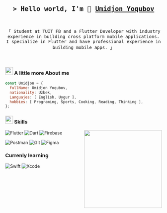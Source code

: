 
<h2 align="center">
        <samp>&gt; Hello world, I'm 👋
                <b><a target="_blank" href="http://linkedin.com/in/umidjon-yoqubov-b06122228/">Umidjon Yoqubov</a></b>
        </samp>
</h2>

<br>

<p align="center">
        <samp>
            「 Student at TUIT FB and a Flutter Developer with industry experience in building cross platform mobile applications. I specialize in Flutter and have professional experience in building mobile apps. 」
        </samp>
</p>

<br>

<h3> <img src="https://emojis.slackmojis.com/emojis/images/1588315024/8823/hyperkitty.gif?1588315024" width="25" /> A little more About me </h3>

```js
const Umidjon = {
  fullName: Umidjon Yoqubov,
  nationality: Uzbek,
  Languajes: [ English, Uygur ],
  hobbies: [ Programing, Sports, Cooking, Reading, Thinking ],
};
```

<h3> <img src="https://emojis.slackmojis.com/emojis/images/1621024394/39092/cat-roll.gif?1621024394" width="25"/>  Skills</a></h3>

<img align= "right" width= "250" src= "https://pa1.narvii.com/6580/8098c6e9207376889eeb0532d9f5a0723c4d73f5_hq.gif"/>

![Flutter](https://img.shields.io/badge/Flutter-%2302569B.svg?style=flat-square&logo=Flutter&logoColor=white)
![Dart](https://img.shields.io/badge/dart-%230175C2.svg?style=flat-square&logo=dart&logoColor=white)
![Firebase](https://img.shields.io/badge/firebase-%23039BE5.svg?style=flat-square&logo=firebase)

![Postman](https://img.shields.io/badge/Postman-FF6C37?style=flat-square&logo=postman&logoColor=white)
![Git](https://img.shields.io/badge/git-%23F05033.svg?style=flat-square&logo=git&logoColor=white)
![Figma](https://img.shields.io/badge/figma-%23F24E1E.svg?style=flat-square&logo=figma&logoColor=white)

### Currenly learning

![Swift](https://img.shields.io/badge/swift-F54A2A?style=flat-square&logo=swift&logoColor=white)
![Xcode](https://img.shields.io/badge/Xcode-007ACC?style=flat-square&logo=Xcode&logoColor=white)

<!--START_SECTION:waka-->
<!--END_SECTION:waka-->
